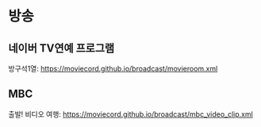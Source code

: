 # 방송

## 네이버 TV연예 프로그램
방구석1열: https://moviecord.github.io/broadcast/movieroom.xml

## MBC
출발! 비디오 여행: https://moviecord.github.io/broadcast/mbc_video_clip.xml
